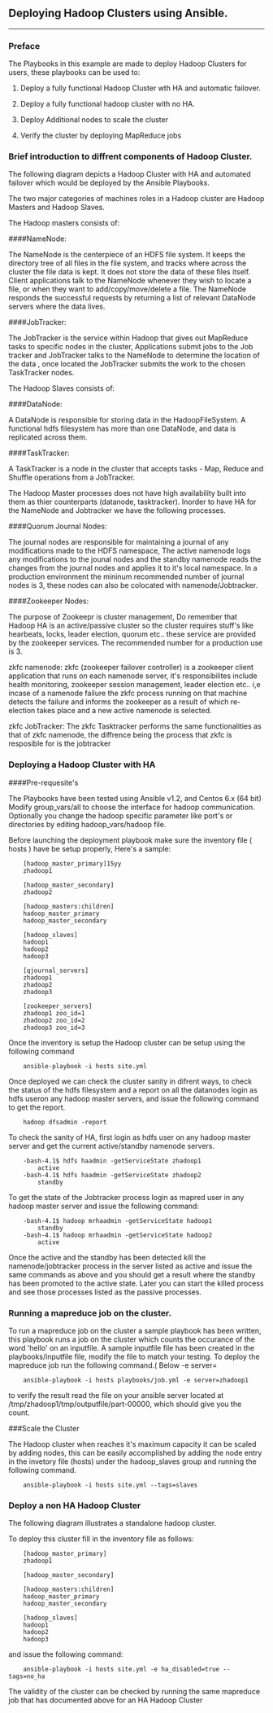 ## Deploying Hadoop Clusters using Ansible.
-------------------------------------------------- 

### Preface

The Playbooks in this example are  made to deploy Hadoop Clusters for users, these playbooks can be used to:

1) Deploy a fully functional Hadoop Cluster wth HA and automatic failover.

2) Deploy a fully functional hadoop cluster with no HA.

3)  Deploy Additional nodes to scale the cluster

4) Verify the cluster by deploying MapReduce jobs

### Brief introduction to diffrent components of Hadoop Cluster.

The following diagram depicts a Hadoop Cluster with HA and automated failover which would be deployed by the Ansible Playbooks.


The two major categories of machines roles in a Hadoop cluster are Hadoop Masters and Hadoop Slaves.

The Hadoop masters consists of:
    
####NameNode:      

The NameNode is the centerpiece of an HDFS file system. It keeps the directory tree of all files in the file system, and tracks where across the cluster the file data is kept. It does not store the data of these files itself. Client applications talk to the NameNode whenever they wish to locate a file, or when they want to add/copy/move/delete a file. The NameNode responds the successful requests by returning a list of relevant DataNode servers where the data lives.

####JobTracker:

The JobTracker is the service within Hadoop that gives out MapReduce tasks to specific nodes in the cluster, Applications submit jobs to the Job tracker and JobTracker talks to the NameNode to determine the location of the data , once located the JobTracker submits the work to the chosen TaskTracker nodes.

The Hadoop Slaves consists of:

####DataNode:  

A DataNode is responsible for storing data in the HadoopFileSystem. A functional hdfs filesystem has more than one DataNode, and data is replicated across them.

####TaskTracker:  

A TaskTracker is a node in the cluster that accepts tasks - Map, Reduce and Shuffle operations from a JobTracker.


The Hadoop Master processes does not have high availability built into them as thier counterparts (datanode, tasktracker). Inorder to have HA for the NameNode and Jobtracker we have the following processes.

####Quorum Journal Nodes:    

The journal nodes are responsible for maintaining a journal of any modifications made to the HDFS namespace, The active namenode logs any modifications to the jounal nodes and the standby namenode reads the changes from the journal nodes and applies it to it's local namespace. In a production environment the mininum recommended number of journal nodes is 3, these nodes can also be colocated with namenode/Jobtracker.

####Zookeeper Nodes:    

The purpose of Zookeepr is cluster management, Do remember that Hadoop HA is an active/passive cluster so the cluster requires stuff's like hearbeats, locks, leader election, quorum etc.. these service are provided by the zookeeper services. The recommended number for a production use is 3.

zkfc namenode: zkfc (zookeeper failover controller) is a zookeeper client application that runs on each namenode server, it's responsibilites include health monitoring, zookeeper session management, leader election etc.. i,e incase of a namenode failure the zkfc process running on that machine detects the failure and informs the zookeeper as a result of which re-election takes place and a new active namenode is selected.

zkfc JobTracker: The zkfc Tasktracker performs the same functionalities as that of zkfc namenode, the diffrence being the process that zkfc is resposible for is the jobtracker 


### Deploying a Hadoop Cluster with HA

####Pre-requesite's

The Playbooks have been tested using Ansible v1.2, and Centos 6.x (64 bit)
Modify group_vars/all to choose the interface for hadoop communication.
Optionally you change the hadoop specific parameter like port's or directories by editing hadoop_vars/hadoop file.

Before launching the deployment playbook make sure the inventory file ( hosts ) have be setup properly, Here's a sample: 

		[hadoop_master_primary]15yy
		zhadoop1

		[hadoop_master_secondary]
		zhadoop2

		[hadoop_masters:children]
		hadoop_master_primary
		hadoop_master_secondary

		[hadoop_slaves]
		hadoop1
		hadoop2
		hadoop3

		[qjournal_servers]
		zhadoop1
		zhadoop2
		zhadoop3

		[zookeeper_servers]
		zhadoop1 zoo_id=1
		zhadoop2 zoo_id=2
		zhadoop3 zoo_id=3 

Once the inventory is setup the Hadoop cluster can be setup using the following command

		ansible-playbook -i hosts site.yml

Once deployed we can check the cluster sanity in difrent ways, to check the status of the hdfs filesystem and a report on all the datanodes login as hdfs useron any hadoop master servers, and issue the following command to get the report.

		hadoop dfsadmin -report

To check the sanity of HA, first login as hdfs user on any hadoop master server and get the current active/standby namenode servers.

		-bash-4.1$ hdfs haadmin -getServiceState zhadoop1
			active
		-bash-4.1$ hdfs haadmin -getServiceState zhadoop2
			standby

To get the state of the Jobtracker process login as mapred user in any hadoop master server and issue the following command:

		-bash-4.1$ hadoop mrhaadmin -getServiceState hadoop1
			standby
		-bash-4.1$ hadoop mrhaadmin -getServiceState hadoop2
			active

Once the active and the standby has been detected kill the namenode/jobtracker process in the server listed as active and issue the same commands as above 
and you should get a result where the standby has been promoted to the active state. Later you can start the killed process and see those processes listed as the passive processes.

### Running a mapreduce job on the cluster.

To run a mapreduce job on the cluster a sample playbook has been written, this playbook runs a job on the cluster which counts the occurance of the word 'hello' on an inputfile. A sample inputfile file has been created in the playbooks/inputfile file, modify the file to match your testing.
To deploy the mapreduce job run the following command.( Below -e server=<any of your hadoop master server> 

		ansible-playbook -i hosts playbooks/job.yml -e server=zhadoop1

to verify the result read the file on your ansible server located at /tmp/zhadoop1/tmp/outputfile/part-00000, which should give you the count.

###Scale the Cluster

The Hadoop cluster when reaches it's maximum capacity it can be scaled by adding nodes, this can be easily accomplished by adding the node entry in the invetory file (hosts) under the hadoop_slaves group and running the following command.

		ansible-playbook -i hosts site.yml --tags=slaves

### Deploy a non HA Hadoop Cluster

The following diagram illustrates a standalone hadoop cluster.

To deploy this cluster fill in the inventory file as follows: 

		[hadoop_master_primary]
		zhadoop1

		[hadoop_master_secondary]

		[hadoop_masters:children]
		hadoop_master_primary
		hadoop_master_secondary

		[hadoop_slaves]
		hadoop1
		hadoop2
		hadoop3

and issue the following command:

		ansible-playbook -i hosts site.yml -e ha_disabled=true --tags=no_ha

The validity of the cluster can be checked by running the same mapreduce job that has documented above for an HA Hadoop Cluster
